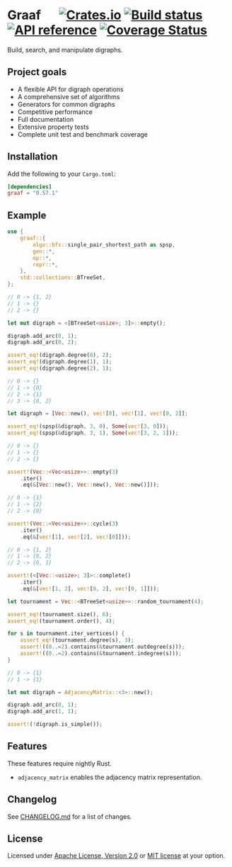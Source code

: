 # Graaf &emsp; [![Crates.io](https://img.shields.io/crates/v/graaf.svg)](https://crates.io/crates/graaf) [![Build status](https://github.com/bsdrks/graaf/actions/workflows/rust.yml/badge.svg)](https://github.com/bsdrks/graaf/actions) [![API reference](https://docs.rs/graaf/badge.svg)](https://docs.rs/graaf) [![Coverage Status](https://coveralls.io/repos/github/bsdrks/graaf/badge.svg?branch=main)](https://coveralls.io/github/bsdrks/graaf?branch=main)

Build, search, and manipulate digraphs.

## Project goals

- A flexible API for digraph operations
- A comprehensive set of algorithms
- Generators for common digraphs
- Competitive performance
- Full documentation
- Extensive property tests
- Complete unit test and benchmark coverage

## Installation

Add the following to your `Cargo.toml`:

```toml
[dependencies]
graaf = "0.57.1"
```

## Example

```rust
use {
    graaf::{
        algo::bfs::single_pair_shortest_path as spsp,
        gen::*,
        op::*,
        repr::*,
    },
    std::collections::BTreeSet,
};

// 0 -> {1, 2}
// 1 -> {}
// 2 -> {}

let mut digraph = <[BTreeSet<usize>; 3]>::empty();

digraph.add_arc(0, 1);
digraph.add_arc(0, 2);

assert_eq!(digraph.degree(0), 2);
assert_eq!(digraph.degree(1), 1);
assert_eq!(digraph.degree(2), 1);

// 0 -> {}
// 1 -> {0}
// 2 -> {1}
// 3 -> {0, 2}

let digraph = [Vec::new(), vec![0], vec![1], vec![0, 2]];

assert_eq!(spsp(&digraph, 3, 0), Some(vec![3, 0]));
assert_eq!(spsp(&digraph, 3, 1), Some(vec![3, 2, 1]));

// 0 -> {}
// 1 -> {}
// 2 -> {}

assert!(Vec::<Vec<usize>>::empty(3)
    .iter()
    .eq(&[Vec::new(), Vec::new(), Vec::new()]));

// 0 -> {1}
// 1 -> {2}
// 2 -> {0}

assert!(Vec::<Vec<usize>>::cycle(3)
    .iter()
    .eq(&[vec![1], vec![2], vec![0]]));

// 0 -> {1, 2}
// 1 -> {0, 2}
// 2 -> {0, 1}

assert!(<[Vec::<usize>; 3]>::complete()
    .iter()
    .eq(&[vec![1, 2], vec![0, 2], vec![0, 1]]));

let tournament = Vec::<BTreeSet<usize>>::random_tournament(4);

assert_eq!(tournament.size(), 6);
assert_eq!(tournament.order(), 4);

for s in tournament.iter_vertices() {
    assert_eq!(tournament.degree(s), 3);
    assert!((0..=2).contains(&tournament.outdegree(s)));
    assert!((0..=2).contains(&tournament.indegree(s)));
}

// 0 -> {1}
// 1 -> {1}

let mut digraph = AdjacencyMatrix::<3>::new();

digraph.add_arc(0, 1);
digraph.add_arc(1, 1);

assert!(!digraph.is_simple());
```

## Features

These features require nightly Rust.

- `adjacency_matrix` enables the adjacency matrix representation.

## Changelog

See [CHANGELOG.md] for a list of changes.

## License

Licensed under [Apache License, Version 2.0] or [MIT license] at your option.

[CHANGELOG.md]: https://github.com/bsdrks/graaf/blob/main/CHANGELOG.md
[Apache License, Version 2.0]: LICENSE-APACHE
[MIT license]: LICENSE-MIT
